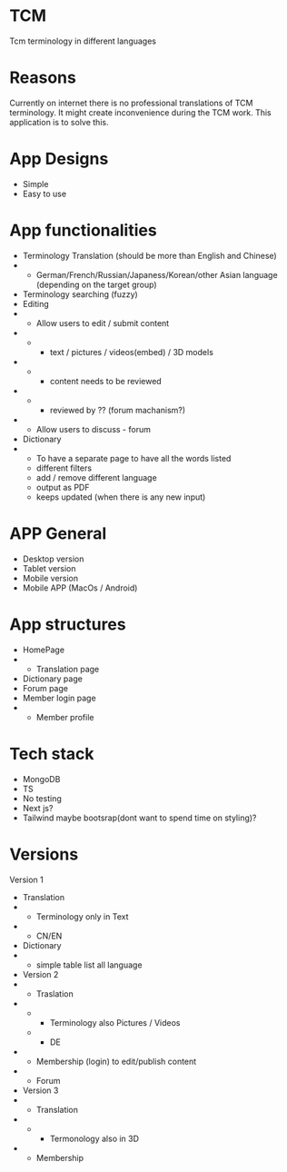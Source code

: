 # TCM 
Tcm terminology in different languages

# Reasons
Currently on internet there is no professional translations of TCM terminology. It might create inconvenience during the TCM work. This application is to solve this.

# App Designs
- Simple
- Easy to use

  
# App functionalities
- Terminology Translation (should be more than English and Chinese)
- - German/French/Russian/Japaness/Korean/other Asian language (depending on the target group)
- Terminology searching (fuzzy)
- Editing
- - Allow users to edit / submit content
- - - text / pictures / videos(embed) / 3D models 
- - - content needs to be reviewed 
- - - reviewed by ?? (forum machanism?)
- - Allow users to discuss - forum
- Dictionary
- - To have a separate page to have all the words listed
  - different filters
  - add / remove different language
  - output as PDF
  - keeps updated (when there is any new input) 

# APP General
- Desktop version
- Tablet version
- Mobile version 
- Mobile APP (MacOs / Android)

# App structures
- HomePage
- - Translation page
- Dictionary page
- Forum page
- Member login page
- - Member profile 

# Tech stack
- MongoDB
- TS
- No testing
- Next js?
- Tailwind maybe bootsrap(dont want to spend time on styling)?

# Versions

Version 1
- Translation
- - Terminology only in Text
- - CN/EN
- Dictionary
- - simple table list all language
- Version 2 
- - Traslation
- - - Terminology also Pictures / Videos
  - - DE
- - Membership (login) to edit/publish content
- - Forum
- Version 3
- - Translation
- - - Termonology also in 3D
- - Membership

